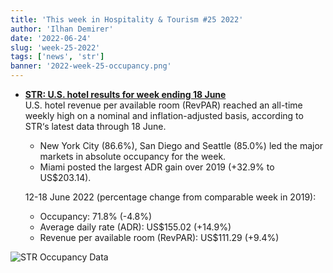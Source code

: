 ```yaml
---
title: 'This week in Hospitality & Tourism #25 2022'
author: 'Ilhan Demirer'
date: '2022-06-24'
slug: 'week-25-2022'
tags: ['news', 'str']
banner: '2022-week-25-occupancy.png'
---
```

- **[STR: U.S. hotel results for week ending 18 June](https://str.com/press-release/str-us-hotel-results-week-ending-18-june)**  
  U.S. hotel revenue per available room (RevPAR) reached an all-time weekly high on a nominal and inflation-adjusted basis, according to STR‘s latest data through 18 June.

  - New York City (86.6%), San Diego and Seattle (85.0%) led the major markets in absolute occupancy for the week.
  - Miami posted the largest ADR gain over 2019 (+32.9% to US$203.14).

  12-18 June 2022 (percentage change from comparable week in 2019):

  - Occupancy: 71.8% (-4.8%)
  - Average daily rate (ADR): US$155.02 (+14.9%)
  - Revenue per available room (RevPAR): US$111.29 (+9.4%)

![STR Occupancy Data](/images/blogimages/2022-week-25-occupancy.png)
